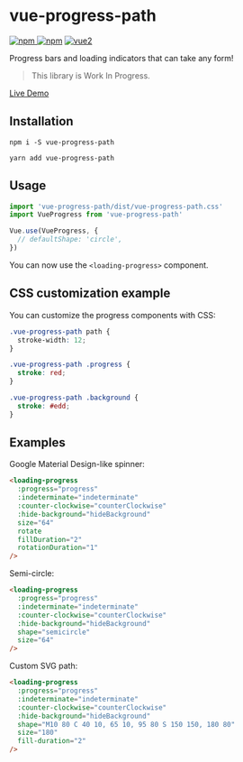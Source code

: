 # vue-progress-path

[![npm](https://img.shields.io/npm/v/vue-progress-path.svg) ![npm](https://img.shields.io/npm/dm/vue-progress-path.svg)](https://www.npmjs.com/package/vue-progress-path)
[![vue2](https://img.shields.io/badge/vue-2.x-brightgreen.svg)](https://vuejs.org/)

Progress bars and loading indicators that can take any form!

> This library is Work In Progress.

[Live Demo](https://akryum.github.io/vue-progress-path/)

## Installation

```
npm i -S vue-progress-path
```

```
yarn add vue-progress-path
```

## Usage

```js
import 'vue-progress-path/dist/vue-progress-path.css'
import VueProgress from 'vue-progress-path'

Vue.use(VueProgress, {
  // defaultShape: 'circle',
})
```

You can now use the `<loading-progress>` component.

## CSS customization example

You can customize the progress components with CSS:

```css
.vue-progress-path path {
  stroke-width: 12;
}

.vue-progress-path .progress {
  stroke: red;
}

.vue-progress-path .background {
  stroke: #edd;
}
```

## Examples

Google Material Design-like spinner:

```html
<loading-progress
  :progress="progress"
  :indeterminate="indeterminate"
  :counter-clockwise="counterClockwise"
  :hide-background="hideBackground"
  size="64"
  rotate
  fillDuration="2"
  rotationDuration="1"
/>
```

Semi-circle:

```html
<loading-progress
  :progress="progress"
  :indeterminate="indeterminate"
  :counter-clockwise="counterClockwise"
  :hide-background="hideBackground"
  shape="semicircle"
  size="64"
/>
```

Custom SVG path:

```html
<loading-progress
  :progress="progress"
  :indeterminate="indeterminate"
  :counter-clockwise="counterClockwise"
  :hide-background="hideBackground"
  shape="M10 80 C 40 10, 65 10, 95 80 S 150 150, 180 80"
  size="180"
  fill-duration="2"
/>
```
